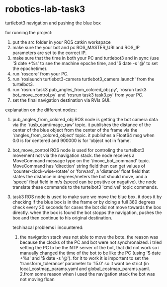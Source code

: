 # robotics-lab-task3
turtlebot3 navigation and pushing the blue box

for running the project:
1. put the src folder in your ROS catkin workspace
2. make sure the your bot and pc ROS_MASTER_URI and ROS_IP parameters are set to the correct IP.
3. make sure that the time in both your PC and turtlebot3 and in sync 
    (use '$ date +%s' to see the machine epoche time, and '$ date -s '@<epcheTime>' to set the epochetime).
4. run 'roscore' from your PC. 
5. run 'roslaunch turtlebot3-camera turtlebot3_camera.launch' from the turtelbot3.
6. run 'rosrun task3 pub_angles_from_colored_obj.py', 'rosrun task3 bot_move_control.py' and 'rosrun task3 task3.py' from your PC.
7. set the final navigation destination via RVIs GUI.
  
  

explanation on the different nodes:
1. pub_angles_from_colored_obj ROS node is getting the bot camera data via the '/usb_cam/image_raw' topic.
   it publishes the distance of the center of the blue object from the center of the frame via the '/angles_from_colored_object'    topic.
   it publishes a Float64 msg when 0.0 is for centered and 900000 is for 'object not in frame'.
2. bot_move_control ROS node is used for controling the turtelbot3 movement not via the navigation stack.
   the node receives a MoveCommand message type on the '/move_bot_command' topic.
   MoveCommand has 'direction' string field then can get values of 'counter-clock-wise-rotate' or 'forward', a 'distance' float field that states the distance in degrees/meters the bot should move, and a 'speed' float field in m/s (speed can be positive or nagative).
   the node translate these commands to the turtelbot3 'cmd_vel' topic commands.
3. task3 ROS node is used to make sure we move the blue box.
   it does it by checking if the blue box is in the frame or by doing a full 360 degrees check every 20 seconds for cases the bot did not move towards the box directly.
   when the box is found the bot stopps the navigation, pushes the box and then continue to his original destination.
   
   
   techinacal problems i incountered:
   1. the navigation stack was not able to move the bote. the reason was because the clocks of the PC and bot were not synchronaized. i tried setting the PC to be the NTP server of the bot, that did not work so i manually changed the time of the bot to be like the PC (using '$ date +%s' and '$ date -s '@<epche time>').
    for it to work it is importent to set the 'transform_tolerance' parameter to '15.0' so it want be strict (in local_costmap_params.yaml and global_costmap_params.yaml.
    2.from some reason when i used the navigation stack the bot was not moving floan
 

